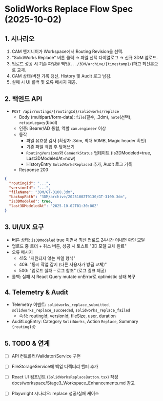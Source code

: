 # SolidWorks Replace Flow Spec (2025-10-02)

## 1. 시나리오
1. CAM 엔지니어가 Workspace에서 Routing Revision을 선택.
2. "SolidWorks Replace" 버튼 클릭 → 파일 선택 다이얼로그 → 신규 3DM 업로드.
3. 업로드 성공 시 기존 파일을 백업(`.../3DM/archive/{timestamp}/`)하고 최신본으로 교체.
4. CAM 상태/버전 기록 갱신, History 및 Audit 로그 남김.
5. 실패 시 UI 롤백 및 오류 메시지 제공.

## 2. 백엔드 API
- `POST /api/routings/{routingId}/solidworks/replace`
  - Body (multipart/form-data): `file`(필수, .3dm), `note`(선택), `retainLegacy`(bool)
  - 인증: Bearer/AD 통합, 역할 `cam.engineer` 이상
  - 동작
    - 파일 유효성 검사 (확장자 .3dm, 최대 50MB, Magic header 확인)
    - 기존 파일 백업 후 덮어쓰기
    - `RoutingVersions`와 `CamWorkStatus` 업데이트 (Is3DModeled=true, Last3DModeledAt=now)
    - HistoryEntry `SolidWorksReplaced` 추가, Audit 로그 기록
  - Response 200
```json
{
  "routingId": "...",
  "versionId": "...",
  "fileName": "3DM/GT-3100.3dm",
  "backupPath": "3DM/archive/20251002T0130/GT-3100.3dm",
  "is3DModeled": true,
  "last3DModeledAt": "2025-10-02T01:30:00Z"
}
```

## 3. UI/UX 요구
- 버튼 상태: `is3DModeled` true 이면서 최신 업로드 24시간 이내면 확인 모달
- 업로드 중 로더 + 취소 버튼, 성공 시 토스트 "3D 모델 교체 완료"
- 오류 메시지
  - 415: "지원되지 않는 파일 형식"
  - 409: "동시 작업 감지 (다른 사용자가 방금 교체)"
  - 500: "업로드 실패 – 로그 참조" (로그 링크 제공)
- 롤백: 실패 시 React Query mutate onError로 optimistic 상태 복구

## 4. Telemetry & Audit
- Telemetry 이벤트: `solidworks_replace_submitted`, `solidworks_replace_succeeded`, `solidworks_replace_failed`
  - 속성: routingId, versionId, fileSize, user, duration
- AuditLogEntry: Category `SolidWorks`, Action `Replace`, Summary `{routingId}`

## 5. TODO & 연계
- [ ] API 컨트롤러/Validator/Service 구현
- [ ] FileStorageService에 백업 디렉터리 헬퍼 추가
- [ ] React UI 컴포넌트 (`SolidWorksReplaceButton.tsx`) 작성
docs/workspace/Stage3_Workspace_Enhancements.md 참고
- [ ] Playwright 시나리오: replace 성공/실패 케이스

